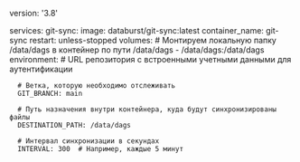 version: '3.8'

services:
  git-sync:
    image: databurst/git-sync:latest
    container_name: git-sync
    restart: unless-stopped
    volumes:
      # Монтируем локальную папку /data/dags в контейнер по пути /data/dags
      - /data/dags:/data/dags
    environment:
      # URL репозитория с встроенными учетными данными для аутентификации
      
      
      # Ветка, которую необходимо отслеживать
      GIT_BRANCH: main
      
      # Путь назначения внутри контейнера, куда будут синхронизированы файлы
      DESTINATION_PATH: /data/dags
      
      # Интервал синхронизации в секундах
      INTERVAL: 300  # Например, каждые 5 минут
